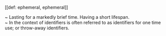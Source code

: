 [[def: ephemeral, ephemeral]]

~ Lasting for a markedly brief time. Having a short lifespan.  
~ In the context of identifiers is often referred to as identifiers for one time use; or throw-away identifiers.

